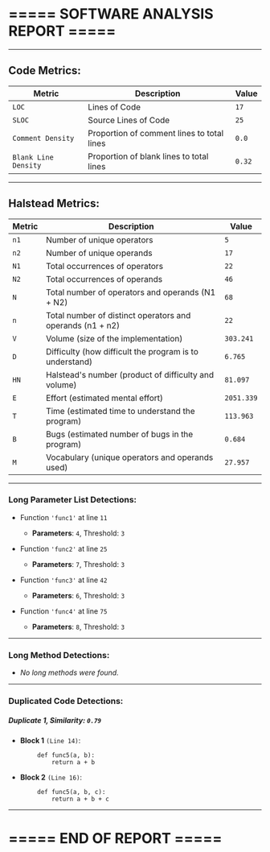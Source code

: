 # ===== SOFTWARE ANALYSIS REPORT =====

---
## Code Metrics:

| Metric | Description | Value |
|--------|-------------|-------|
| `LOC` | Lines of Code | `17` |
| `SLOC` | Source Lines of Code | `25` |
| `Comment Density` | Proportion of comment lines to total lines | `0.0` |
| `Blank Line Density` | Proportion of blank lines to total lines | `0.32` |

---
## Halstead Metrics:

| Metric | Description | Value |
|--------|-------------|-------|
| `n1` | Number of unique operators | `5` |
| `n2` | Number of unique operands | `17` |
| `N1` | Total occurrences of operators | `22` |
| `N2` | Total occurrences of operands | `46` |
| `N` | Total number of operators and operands (N1 + N2) | `68` |
| `n` | Total number of distinct operators and operands (n1 + n2) | `22` |
| `V` | Volume (size of the implementation) | `303.241` |
| `D` | Difficulty (how difficult the program is to understand) | `6.765` |
| `HN` | Halstead's number (product of difficulty and volume) | `81.097` |
| `E` | Effort (estimated mental effort) | `2051.339` |
| `T` | Time (estimated time to understand the program) | `113.963` |
| `B` | Bugs (estimated number of bugs in the program) | `0.684` |
| `M` | Vocabulary (unique operators and operands used) | `27.957` |


---
### Long Parameter List Detections:

  - Function `'func1'` at line `11`
    * **Parameters**: `4`, Threshold: `3`

  - Function `'func2'` at line `25`
    * **Parameters**: `7`, Threshold: `3`

  - Function `'func3'` at line `42`
    * **Parameters**: `6`, Threshold: `3`

  - Function `'func4'` at line `75`
    * **Parameters**: `8`, Threshold: `3`

---
### Long Method Detections:

  - *No long methods were found.*

---
### Duplicated Code Detections:

##### Duplicate 1, **Similarity**: `0.79`
 - **Block 1** `(Line 14)`:
```
        def func5(a, b):
            return a + b
```
 - **Block 2** `(Line 16)`:
```
        def func5(a, b, c):
            return a + b + c
```

---
# ===== END OF REPORT =====
